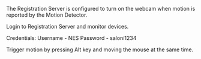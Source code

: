 The Registration Server is configured to turn on the webcam when motion is reported by the Motion Detector.

Login to Registration Server and monitor devices.

Credentials:
Username - NES
Password - saloni1234

Trigger motion by pressing Alt key and moving the mouse at the same time.
